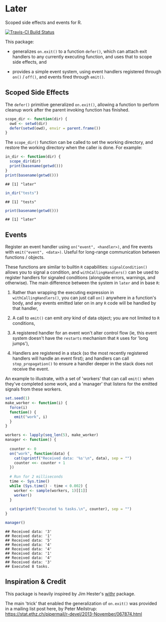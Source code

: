 
Later
=====

Scoped side effects and events for R.

[![Travis-CI Build Status](https://travis-ci.org/kevinushey/later.svg?branch=master)](https://travis-ci.org/kevinushey/later)

This package:

-   generalizes `on.exit()` to a function `defer()`, which can attach exit handlers to any currently executing function, and uses that to scope side effects, and

-   provides a simple event system, using event handlers registered through `on()` / `off()`, and events fired through `emit()`.

Scoped Side Effects
-------------------

The `defer()` primitive generalized `on.exit()`, allowing a function to perform cleanup work after the parent invoking function has finished.

``` r
scope_dir <- function(dir) {
  owd <- setwd(dir)
  defer(setwd(owd), envir = parent.frame())
}
```

The `scope_dir()` function can be called to set the working directory, and restore the working directory when the caller is done. For example:

``` r
in_dir <- function(dir) {
  scope_dir(dir)
  print(basename(getwd()))
}
print(basename(getwd()))
```

    ## [1] "later"

``` r
in_dir("tests")
```

    ## [1] "tests"

``` r
print(basename(getwd()))
```

    ## [1] "later"

Events
------

Register an event handler using `on("event", <handler>)`, and fire events with `emit("event", <data>)`. Useful for long-range communication between functions / objects.

These functions are similar to builtin `R` capabilities: `signalCondition()` allows you to signal a condition, and `withCallingHandlers()` can be used to register handlers for signaled conditions (alongside errors, warnings, and otherwise). The main difference between the system in `later` and in base `R`:

1.  Rather than wrapping the executing expression in `withCallingHandlers()`, you can just call `on()` anywhere in a function's body, and any events emitted later on in any `R` code will be handled by that handler,

2.  A call to `emit()` can emit *any* kind of data object; you are not limited to `R` conditions,

3.  A registered handler for an event won't alter control flow (ie, this event system doesn't have the `restarts` mechanism that `R` uses for 'long jumps'),

4.  Handlers are registered in a stack (so the most recently registered handlers will handle an event first); and handlers can call `stop_propagation()` to ensure a handler deeper in the stack does not receive the event.

An example to illustrate, with a set of 'workers' that can call `emit()` when they've completed some work, and a 'manager' that listens for the emitted signals from these workers.

``` r
set.seed(1)
make_worker <- function(i) {
  force(i)
  function() {
    emit("work", i)
  }
}

workers <- lapply(seq_len(5), make_worker)
manager <- function() {
  
  counter <- 0
  on("work", function(data) {
    cat(sprintf("Received data: '%s'\n", data), sep = "")
    counter <<- counter + 1
  })
  
  # Run for 2 milliseconds
  time <- Sys.time()
  while (Sys.time() - time < 0.002) {
    worker <- sample(workers, 1)[[1]]
    worker()
  }
  
  cat(sprintf("Executed %s tasks.\n", counter), sep = "")
}

manager()
```

    ## Received data: '3'
    ## Received data: '1'
    ## Received data: '5'
    ## Received data: '4'
    ## Received data: '4'
    ## Received data: '1'
    ## Received data: '4'
    ## Received data: '3'
    ## Executed 8 tasks.

Inspiration & Credit
--------------------

This package is heavily inspired by Jim Hester's [withr](https://github.com/jimhester/withr) package.

The main 'trick' that enabled the generalization of `on.exit()` was provided in a mailing list post here, by Peter Meilstrup: <https://stat.ethz.ch/pipermail/r-devel/2013-November/067874.html>
